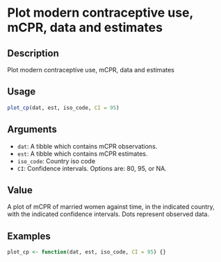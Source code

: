 # Plot modern contraceptive use, mCPR, data and estimates

## Description

Plot modern contraceptive use, mCPR, data and estimates

## Usage

```r
plot_cp(dat, est, iso_code, CI = 95)
```

## Arguments

* `dat`: A tibble which contains mCPR observations.
* `est`: A tibble which contains mCPR estimates.
* `iso_code`: Country iso code
* `CI`: Confidence intervals. Options are: 80, 95, or NA.

## Value

A plot of mCPR of married women against time, in the indicated country, with the indicated confidence intervals. Dots represent observed data.

## Examples

```r
plot_cp <- function(dat, est, iso_code, CI = 95) {}
```

